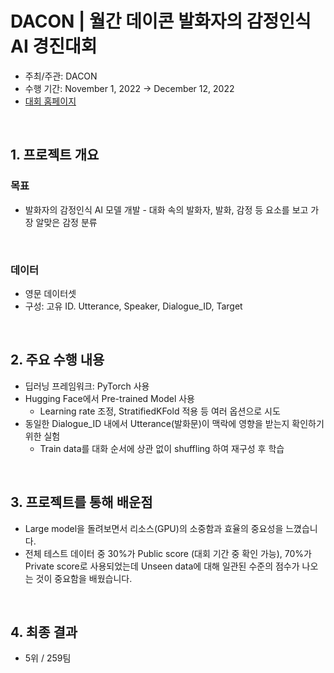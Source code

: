 # DACON |  월간 데이콘 발화자의 감정인식 AI 경진대회

- 주최/주관: DACON
- 수행 기간: November 1, 2022 → December 12, 2022
- <a href="https://dacon.io/competitions/official/236027/overview/description">대회 홈페이지</a>

<br>

## 1. 프로젝트 개요 
### 목표
- 발화자의 감정인식 AI 모델 개발 - 대화 속의 발화자, 발화, 감정 등 요소를 보고 가장 알맞은 감정 분류  
<br>

### 데이터
- 영문 데이터셋
- 구성: 고유 ID. Utterance, Speaker, Dialogue_ID, Target

<br>

## 2. 주요 수행 내용
- 딥러닝 프레임워크: PyTorch 사용
- Hugging Face에서 Pre-trained Model 사용
    - Learning rate 조정, StratifiedKFold 적용 등 여러 옵션으로 시도
- 동일한 Dialogue_ID 내에서 Utterance(발화문)이 맥락에 영향을 받는지 확인하기 위한 실험
    - Train data를 대화 순서에 상관 없이 shuffling 하여 재구성 후 학습

<br>

## 3. 프로젝트를 통해 배운점
- Large model을 돌려보면서 리소스(GPU)의 소중함과 효율의 중요성을 느꼈습니다.
- 전체 테스트 데이터 중 30%가 Public score (대회 기간 중 확인 가능), 70%가 Private score로 사용되었는데 Unseen data에 대해 일관된 수준의 점수가 나오는 것이 중요함을 배웠습니다.

<br>

## 4. 최종 결과
- 5위 / 259팀